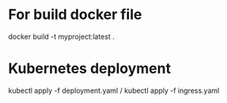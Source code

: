 # For build docker file

docker build -t myproject:latest .


# Kubernetes deployment

kubectl apply -f deployment.yaml / 
kubectl apply -f ingress.yaml
